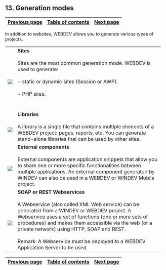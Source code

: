 
## 13. Generation modes
			

| [Previous page](../Concepts_WB/1410087451.md) | [Table of contents](../Concepts_WB/1410087102.md) | [Next page](../Concepts_WB/1410087453.md) |
| --- | --- | --- |



<a name="NOTE1"></a>
<a name="NOTE1_1"></a>
In addition to websites, WEBDEV allows you to generate various types of projects.


|   |   |
| --- | --- |
| <br>![](https://doc.pcsoft.fr/en-US/images/image.awp?langid=3&name=P3_WB%20Mode%20de%20generation%20-%20HC%20N%B0002%201.gif)<br> | **Sites**<br><br>Sites are the most common generation mode. WEBDEV is used to generate:<br><br>- static or dynamic sites (Session or AWP).<br><br>- PHP sites.<br><br><br> |
| <br>![](https://doc.pcsoft.fr/en-US/images/image.awp?langid=3&name=P3_WB%20Mode%20de%20generation%20-%20HC%20N%B0001%202.gif)<br> | **Libraries**<br><br>A library is a single file that contains multiple elements of a WEBDEV project: pages, reports, etc. You can generate stand-alone libraries that can be used by other sites. |
| <br>![](https://doc.pcsoft.fr/en-US/images/image.awp?langid=3&name=P3_WB%20Mode%20de%20generation%20-%20HC%20N%B0001%201.gif)<br> | **External components**<br><br>External components are application snippets that allow you to share one or more specific functionalities between multiple applications. An external component generated by WINDEV can also be used in a WEBDEV or WINDEV Mobile project. |
| <br>![](https://doc.pcsoft.fr/en-US/images/image.awp?langid=3&name=P3_WB%20Mode%20de%20generation%20-%20HC%20N%B0002.gif)<br> | **SOAP or REST Webservices**<br><br>A Webservice (also called XML Web service) can be generated from a WINDEV or WEBDEV project. A Webservice uses a set of functions (one or more sets of procedures) and makes them accessible via the web (or a private network) using HTTP, SOAP and REST.<br><br>Remark: A Webservice must be deployed to a WEBDEV Application Server to be used. |



| [Previous page](../Concepts_WB/1410087451.md) | [Table of contents](../Concepts_WB/1410087102.md) | [Next page](../Concepts_WB/1410087453.md) |
| --- | --- | --- |




